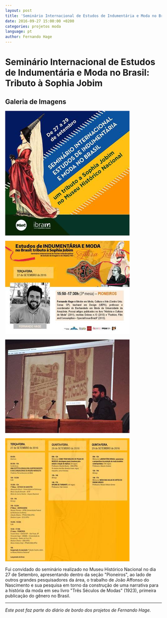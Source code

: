 ```yaml
---
layout: post
title: 'Seminário Internacional de Estudos de Indumentária e Moda no Brasil: Tributo à Sophia Jobim'
date: 2016-09-27 15:00:00 +0200
categories: projetos moda
language: pt
author: Fernando Hage
---
```


# Seminário Internacional de Estudos de Indumentária e Moda no Brasil: Tributo à Sophia Jobim

## Galeria de Imagens

![Seminário Internacional de Estudos de Indumentária e Moda no Brasil: Tributo à Sophia Jobim](/assets/images/seminario-internacional-de-estudos-de-indumentaria-e-moda-no-brasil-tributo-a-sophia-jobim-01.jpg)

![Seminário Internacional de Estudos de Indumentária e Moda no Brasil: Tributo à Sophia Jobim](/assets/images/seminario-internacional-de-estudos-de-indumentaria-e-moda-no-brasil-tributo-a-sophia-jobim-02.jpg)

![Seminário Internacional de Estudos de Indumentária e Moda no Brasil: Tributo à Sophia Jobim](/assets/images/seminario-internacional-de-estudos-de-indumentaria-e-moda-no-brasil-tributo-a-sophia-jobim-03.jpg)

![Seminário Internacional de Estudos de Indumentária e Moda no Brasil: Tributo à Sophia Jobim](/assets/images/seminario-internacional-de-estudos-de-indumentaria-e-moda-no-brasil-tributo-a-sophia-jobim-04.jpg)

Fui convidado do seminário realizado no Museu Histórico Nacional no dia 27 de Setembro, apresentando dentro da seção "Pioneiros", ao lado de outros grandes pesquisadores da área, o trabalho de João Affonso do Nascimento e sua pesquisa em torno da construção de uma narrativa para a história da moda em seu livro "Três Séculos de Modas" (1923), primeira publicação do gênero no Brasil.

---

*Este post faz parte do diário de bordo dos projetos de Fernando Hage.*